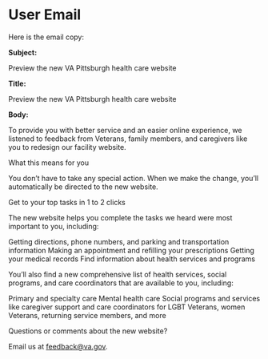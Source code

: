 # User Email

Here is the email copy:

**Subject:**

Preview the new VA Pittsburgh health care website

**Title:**

Preview the new VA Pittsburgh health care website

<Screenshot of the new VA Pittsburgh website homepage>

**Body:**

To provide you with better service and an easier online experience, we listened to feedback from Veterans, family members, and caregivers like you to redesign our facility website.

<Preview the new website>

What this means for you

You don’t have to take any special action. When we make the change, you’ll automatically be directed to the new website.

Get to your top tasks in 1 to 2 clicks

The new website helps you complete the tasks we heard were most important to you, including:

Getting directions, phone numbers, and parking and transportation information
Making an appointment and refilling your prescriptions
Getting your medical records
Find information about health services and programs

You’ll also find a new comprehensive list of health services, social programs, and care coordinators that are available to you, including:

Primary and specialty care
Mental health care
Social programs and services like caregiver support and care coordinators for LGBT Veterans, women Veterans, returning service members, and more

Questions or comments about the new website?

Email us at feedback@va.gov.
